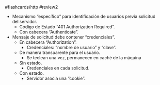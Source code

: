 #flashcards/http 
#review2

- Mecanismo “específico” para identificación de usuarios previa solicitud del servidor.
	- Código de Estado “401 Authorization Required”.
	- Con cabecera “Authenticate”.
- Mensaje de solicitud debe contener “credenciales”.
	- En cabecera “Authorization”.
		- Credenciales: “nombre de usuario” y “clave”.
	- De manera transparente para el usuario.
		- Se teclean una vez, permanecen en caché de la máquina
	- Sin estado.
		- Credenciales en cada solicitud.
	- Con estado.
		- Servidor asocia una “cookie”.